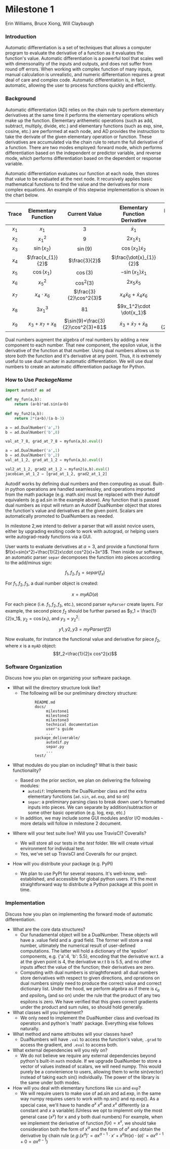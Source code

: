 
# Milestone 1
Erin Williams, Bruce Xiong, Will Claybaugh

### Introduction
Automatic differentiation is a set of techniques that allows a computer program to evaluate the derivative of a function as it evaluates the function's value. Automatic differentiation is a powerful tool that scales well with dimensonality of the inputs and outputs, and does not suffer from round off errors. When working with complex function of many inputs, manual calculation is unrealistic, and numeric differentiation requires a great deal of care and complex code. Automatic differentiation is, in fact, automatic, allowing the user to process functions quickly and efficiently.

### Background
Automatic differentiation (AD) relies on the chain rule to perform elementary derivatives at the same time it performs the elementary operations which make up the function. Elementary arithemetic operations (such as add, subtract, multiply, divide, etc.) and elementary functions (such as exp, sine, cosine, etc.) are performed at each node, and AD provides the instruction to take the derivate of the given elementary operation or function. These derivatives are accumulated via the chain rule to return the full derivative of a function. There are two modes employed: forward mode, which performs differentiation based on the independent or predictor variable, and reverse mode, which performs differentiation based on the dependent or response variable.

Automatic differentiation evaluates our function at each node, then stores that value to be evaluated at the next node. It recursively applies basic mathematical functions to find the value and the derivatives for more complex equations. An example of this stepwise implementation is shown in the chart below.

| Trace | Elementary Function | Current Value | Elementary Function<BR> Derivative | Elementary Function Derivative Value | 
| :---: | :-----------------: | :-----------: | :----------------------------: | :--------------------------------------------------------: | 
| $x_{1}$ | $x_{1}$ | 3 | $\dot{x}_{1}$ | $1$ |
| $x_{2}$ | $x_{1}^2$ | $9$ | $2x_{1}\dot{x}_{1}$ | $6$ |
| $x_{3}$ | $\sin(x_{2})$ | $\sin(9)$ | $\cos(x_{2})\dot{x}_{2}$ | $6\cos(9)$ |
| $x_{4}$ | $\frac{x_{1}}{2}$ | $\frac{3}{2}$ | $\frac{\dot{x}_{1}}{2}$ | $\frac{1}{2}$ |
| $x_{5}$ | $\cos(x_{1})$ | $\cos(3)$ | $-\sin(x_{1})\dot{x}_{1}$ | $-\sin(3)$ |
| $x_{6}$ | $x_{5}^2$ | $\cos^2(3)$ | $2x_{5}\dot{x}_{5}$ | $-2\sin(3)\cos(3)$ | 
| $x_{7}$ | $x_4\cdot x_{6}$ | $\frac{3}{2}\cos^2(3)$ | $x_4\dot{x}_{6}+\dot{x}_{4}x_6$ | $\frac{1}{2}\cdot \cos^2(3)-3\sin(3)\cos(3)$ |
| $x_{8}$ | $3x_1^3$ | $81$ | $9x_1^2\cdot \dot{x_1}$ | $81$ |
| $x_{9}$ | $x_3+x_7+x_8$ | $\sin(9)+\frac{3}{2}\cos^2(3)+81$ | $\dot{x}_3+\dot{x}_7+\dot{x}_8$ | $6\cos(9)+\frac{1}{2}\cos^2(3)-3\sin(3)\cos(3)+81$ |

Dual numbers augment the algebra of real numbers by adding a new component to each number. That new component, the epsilon value, is the derivative of the function at that number. Using dual numbers allows us to store both the function and it's derivative at any point. Thus, it is extremely useful to use dual number in automatic differentiation. We will use dual numbers to create an automatic differentiation package for Python.

### How to Use *PackageName*

```python
import autodif as ad

def my_fun(a,b):
	return (a+b)*ad.sin(a+b)
	
def my_fun2(a,b):
	return 2*(a+b)/(a-b-3)

a = ad.DualNumber('a',7)
b = ad.DualNumber('b',8)

val_at_7_8, grad_at_7_8 = myfun(a,b).eval()

a = ad.DualNumber('a',1)
b = ad.DualNumber('b',2)
val_at_1_2, grad_at_1_2 = myfun(a,b).eval()

val2_at_1_2, grad2_at_1_2 = myfun2(a,b).eval()
jacobian_at_1_2 = [grad_at_1_2, grad2_at_1_2]
```
Autodif works by defining dual numbers and then computing as usual. Built-in python operations are handled seamlessley, and operations imported from the math package (e.g. math.sin) must be replaced with their Autodif equivalents (e.g ad.sin in the example above). Any function that is passed dual numbers as input will return an Autodif DualNumber object that stores the function's value and derivatives at the given point. Scalars are automatically promoted to DualNumbers as needed.

In milestone 2,we intend to deliver a parser that will assist novice users, either by upgrading exsiting code to work with autograd, or helping users write autograd-ready functions via a GUI.

User wants to evaluate derivatives at $a=3$, and provide a functional form $f(x)=sin(x^2)+\frac{1}{2}x\cdot cos^2(x)+3x^3$. Then inside our software, an automatic parser `separ` decomposes the function into pieces according to the add/minus sign:

$$f_1,f_2,f_3 = separ(f_x)$$
    
For $f_1, f_2, f_3$, a dual number object is created:

$$x = myAD(a)$$

For each piece (i.e. $f_1,f_2,f_3$, etc.), second parser `myParser` create layers. For example, the second piece $f_2$ should be further parsed as $y_1 = \frac{1}{2}x_1$, $y_2 = \cos(x_1)$, and $y_3 = y_2^2$:

$$y1,y2,y3 = myParser(f2)$$

Now evaluate, for instance the functional value and derivative for piece $f_2$, where $x$ is a `myAD` object:
$$f_2=\frac{1}{2}x cos^2(x)$$

### Software Organization
Discuss how you plan on organizing your software package.<BR>
* What will the directory structure look like?
    - The following will be our preliminary directory structure:
	
```project_repo/  
             README.md  
             docs/    
                  milestone1  
                  milestone2  
                  milestone3  
                  technical documentation  
                  user's guide  
                  ...  
             package_deliverable/  
                  autodif.py  
                  separ.py  
                  ...  
             test/  
```

* What modules do you plan on including? What is their basic functionality?
    - Based on the prior section, we plan on delivering the following modules:
		* `autodif`: Implements the DualNumber class and the extra elementary functions (`ad.sin`, `ad.exp`, and so on)
        * `separ`: a preliminary parsing class to break down user's formatted inputs into pieces. We can separate by addition/subtraction or some other basic operation (e.g. log, exp, etc.)
    - In addition, we may include some GUI modules and/or I/O modules - more details will follow in milestone 2 document.
* Where will your test suite live? Will you use TravisCI? Coveralls?
    - We will store all our tests in the *test* folder. We will create virtual environment for individual test.
    - Yes, we've set up TravisCI and Coveralls for our project.

* How will you distribute your package (e.g. PyPI)
    - We plan to use PyPI for several reasons. It's well-know, well-established, and accessible for global python users. It's the most straightforward way to distribute a Python package at this point in time.

### Implementation
Discuss how you plan on implementing the forward mode of automatic differentiation.
* What are the core data structures?
	- Our funadamental object will be a DualNumber. These objects will have a .value field and a .grad field. The former will store a real number, ultimately the numerical result of user-defined computations. The latter will hold a dictionary of the 'epsilon' components, e.g. {'a':4, 'b': 5.5}, encoding that the derivative w.r.t. a at the given point is 4, the derivative w.r.t b is 5.5, and no other inputs affect the value of the function; their derivatives are zero.
	- Computing with dual numbers is striaghtforward: all dual numbers store derivatives with respect to given directions, and oprations on dual numbers simply need to produce the correct value and correct dictionary list. Under the hood, we perform algebra as if there is $\epsilon_a$ and $epsilon_b$ (and so on) under the rule that the product of any two espilons is zero. We have verified that this gives correct gradients under the product and sum rules, so should hold generally.
* What classes will you implement?
	- We only need to implement the DualNumber class and overload its operators and python's 'math' package. Everything else follows naturally.
* What method and name attributes will your classes have?
	- DualNumbers will have `.val` to access the function's value, `.grad` to access the gradient, and `.eval` to access both.
* What external dependencies will you rely on?
	- We do not believe we require any external dependencies beyond python's built-in `math` module. If we upgrade DualNumber to store a vector of values instead of scalars, we will need numpy. This would purely be a convienience to users, allowing them to write sin(vector) instead of taking each sin() individually. The power of the library is the same under both modes.
* How will you deal with elementary functions like `sin` and `exp`?
	- We will require users to make use of ad.sin and ad.exp, in the same way numpy requires users to work with np.sin() and np.exp(). As a special case, we'll have to handle $a^x$ $x^a$ and $x^x$ differently ($a$ a constant and $x$ a variable).(Unless we opt to implemnt only the most general case ($x^y$) for x and y both dual numbers) For example, when we implement the derivative of function $f(x)=x^x$, we should take consideration both the form of $x^a$ and the form of $a^x$ and obtain the derivative by chain rule $\left(e.g. \left(x^a\right)'=ax^{a-1}\cdot x'+x^aln(x)\cdot (a)'=ax^{a-1}+0=ax^{a-1}\right)$
